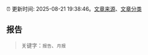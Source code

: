 :alarm_clock: 更新时间: 2025-08-21 19:38:46。[文章来源](/README.md)、[文章分类](/TAGS.md)

## 报告


> 关键字：`报告`、`月报`



